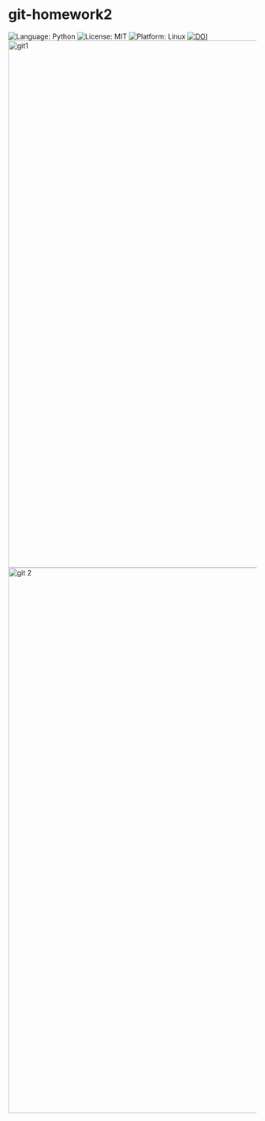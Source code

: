 
# git-homework2
<!-- Badges -->
![Language: Python](https://img.shields.io/badge/Language-Python-blue.svg)
![License: MIT](https://img.shields.io/badge/License-MIT-green.svg)
![Platform: Linux](https://img.shields.io/badge/Platform-Linux-orange.svg)
[![DOI](https://zenodo.org/badge/914548455.svg)](https://doi.org/10.5281/zenodo.14720533)
<img width="1068" alt="git1" src="https://github.com/user-attachments/assets/eb4300d4-13db-4528-abd4-e4df68fdef3d" />
<img width="1106" alt="git 2" src="https://github.com/user-attachments/assets/59eee247-5ac4-4a83-9618-6773e91f42d2" />
